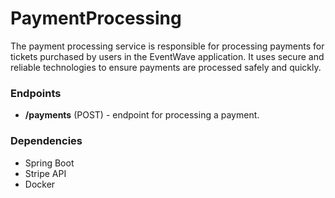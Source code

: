 # PaymentProcessing

The payment processing service is responsible for processing payments for tickets purchased by users in the EventWave application. It uses secure and reliable technologies to ensure payments are processed safely and quickly.

### Endpoints
* **/payments** (POST) - endpoint for processing a payment.

### Dependencies
* Spring Boot
* Stripe API
* Docker
